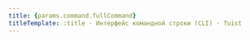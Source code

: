 ```yaml
---
title: {params.command.fullCommand}  
titleTemplate: :title · Интерфейс командной строки (CLI) · Tuist
---
```


<!-- @content -->
